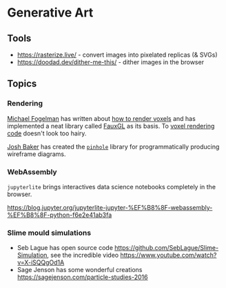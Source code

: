 # Generative Art

## Tools

- https://rasterize.live/ - convert images into pixelated replicas (& SVGs)
- https://doodad.dev/dither-me-this/ - dither images in the browser

## Topics

### Rendering

[Michael Fogelman] has written about [how to render voxels] and has implemented a neat library called [FauxGL] as its basis. To [voxel rendering code] doesn't look too hairy.

[Josh Baker] has created the [`pinhole`] library for programmatically producing wireframe diagrams.

[Josh Baker]: https://twitter.com/tidwall
[`pinhole`]: https://github.com/tidwall/pinhole

[Michael Fogelman]: https://twitter.com/FogleBird
[FauxGL]: https://github.com/fogleman/fauxgl/
[voxel rendering code]: https://github.com/fogleman/fauxgl/blob/master/voxel.go
[how to render voxels]: https://medium.com/@fogleman/voxel-rendering-techniques-fa8d869457ca

### WebAssembly

`jupyterlite` brings interactives data science notebooks completely in the browser.

https://blog.jupyter.org/jupyterlite-jupyter-%EF%B8%8F-webassembly-%EF%B8%8F-python-f6e2e41ab3fa

### Slime mould simulations

- Seb Lague has open source code https://github.com/SebLague/Slime-Simulation, see the incredible video https://www.youtube.com/watch?v=X-iSQQgOd1A
- Sage Jenson has some wonderful creations https://sagejenson.com/particle-studies-2016


